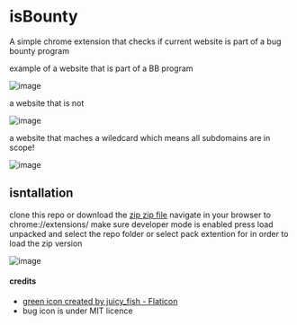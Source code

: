 # isBounty
A simple chrome extension that checks if current website is part of a bug bounty program

example of a website that is part of a BB program


![image](https://github.com/yechielw/isBounty/assets/41305372/da3e0c7c-b639-4318-a4da-7cbfab98c75c)

a website that is not

![image](https://github.com/yechielw/isBounty/assets/41305372/439333d6-5665-40e9-b459-e2f5e05a9675)

a website that maches a wiledcard which means all subdomains are in scope!

![image](https://github.com/yechielw/isBounty/assets/41305372/6f19e2ff-f02b-41dc-adca-f269c2fcb1d9)


## isntallation

clone this repo or download the [zip zip file](https://github.com/yechielw/isBounty/archive/refs/heads/main.zip)
navigate in your browser to chrome://extensions/ 
make sure developer mode is enabled
press load unpacked and select the repo folder or select pack extention for in order to load the zip version

![image](https://github.com/yechielw/isBounty/assets/41305372/a04a41d5-d862-40c4-9024-edf62da3da32)


#### credits 
- [green icon created by juicy_fish - Flaticon](https://www.flaticon.com/free-icons/yes)
- bug icon is under MIT licence 
